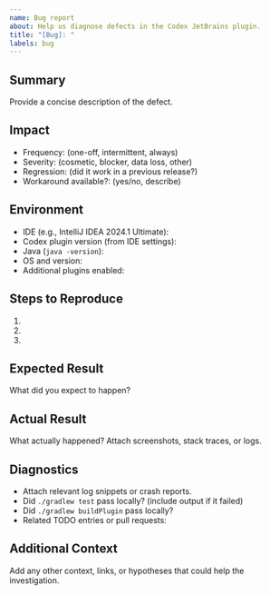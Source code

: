 ```yaml
---
name: Bug report
about: Help us diagnose defects in the Codex JetBrains plugin.
title: "[Bug]: "
labels: bug
---
```


## Summary
Provide a concise description of the defect.

## Impact
- Frequency: (one-off, intermittent, always)
- Severity: (cosmetic, blocker, data loss, other)
- Regression: (did it work in a previous release?)
- Workaround available?: (yes/no, describe)

## Environment
- IDE (e.g., IntelliJ IDEA 2024.1 Ultimate):
- Codex plugin version (from IDE settings):
- Java (`java -version`):
- OS and version:
- Additional plugins enabled:

## Steps to Reproduce
1.
2.
3.

## Expected Result
What did you expect to happen?

## Actual Result
What actually happened? Attach screenshots, stack traces, or logs.

## Diagnostics
- Attach relevant log snippets or crash reports.
- Did `./gradlew test` pass locally? (include output if it failed)
- Did `./gradlew buildPlugin` pass locally?
- Related TODO entries or pull requests:

## Additional Context
Add any other context, links, or hypotheses that could help the investigation.
